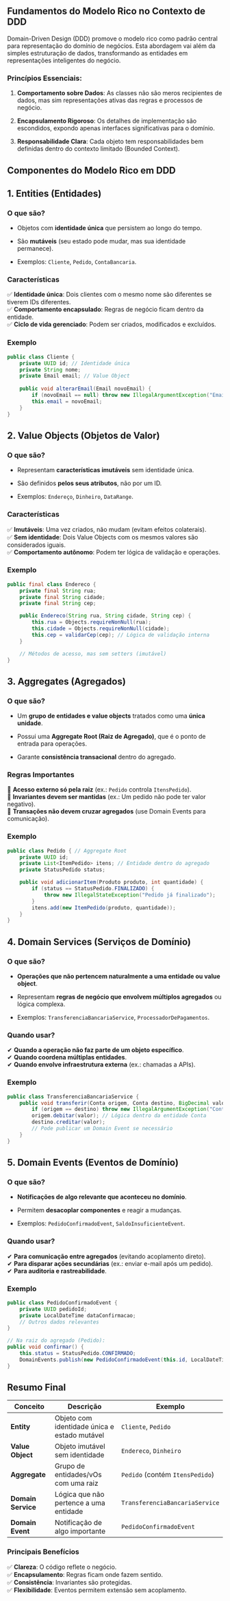 
## Fundamentos do Modelo Rico no Contexto de DDD

Domain-Driven Design (DDD) promove o modelo rico como padrão central para representação do domínio de negócios. Esta abordagem vai além da simples estruturação de dados, transformando as entidades em representações inteligentes do negócio.

### Princípios Essenciais:

1. **Comportamento sobre Dados**: As classes não são meros recipientes de dados, mas sim representações ativas das regras e processos de negócio.
    
2. **Encapsulamento Rigoroso**: Os detalhes de implementação são escondidos, expondo apenas interfaces significativas para o domínio.
    
3. **Responsabilidade Clara**: Cada objeto tem responsabilidades bem definidas dentro do contexto limitado (Bounded Context).

## Componentes do Modelo Rico em DDD

## **1. Entities (Entidades)**

### **O que são?**

- Objetos com **identidade única** que persistem ao longo do tempo.
    
- São **mutáveis** (seu estado pode mudar, mas sua identidade permanece).
    
- Exemplos: `Cliente`, `Pedido`, `ContaBancaria`.
    

### **Características**

✅ **Identidade única**: Dois clientes com o mesmo nome são diferentes se tiverem IDs diferentes.  
✅ **Comportamento encapsulado**: Regras de negócio ficam dentro da entidade.  
✅ **Ciclo de vida gerenciado**: Podem ser criados, modificados e excluídos.

### **Exemplo**

```java
public class Cliente {
    private UUID id; // Identidade única
    private String nome;
    private Email email; // Value Object
    
    public void alterarEmail(Email novoEmail) {
        if (novoEmail == null) throw new IllegalArgumentException("Email inválido");
        this.email = novoEmail;
    }
}
```
## **2. Value Objects (Objetos de Valor)**

### **O que são?**

- Representam **características imutáveis** sem identidade única.
    
- São definidos **pelos seus atributos**, não por um ID.
    
- Exemplos: `Endereço`, `Dinheiro`, `DataRange`.
    

### **Características**

✅ **Imutáveis**: Uma vez criados, não mudam (evitam efeitos colaterais).  
✅ **Sem identidade**: Dois Value Objects com os mesmos valores são considerados iguais.  
✅ **Comportamento autônomo**: Podem ter lógica de validação e operações.

### **Exemplo**
```java
public final class Endereco {
    private final String rua;
    private final String cidade;
    private final String cep;

    public Endereco(String rua, String cidade, String cep) {
        this.rua = Objects.requireNonNull(rua);
        this.cidade = Objects.requireNonNull(cidade);
        this.cep = validarCep(cep); // Lógica de validação interna
    }

    // Métodos de acesso, mas sem setters (imutável)
}
```

## **3. Aggregates (Agregados)**

### **O que são?**

- Um **grupo de entidades e value objects** tratados como uma **única unidade**.
    
- Possui uma **Aggregate Root (Raiz de Agregado)**, que é o ponto de entrada para operações.
    
- Garante **consistência transacional** dentro do agregado.
    

### **Regras Importantes**

🔹 **Acesso externo só pela raiz** (ex.: `Pedido` controla `ItensPedido`).  
🔹 **Invariantes devem ser mantidas** (ex.: Um pedido não pode ter valor negativo).  
🔹 **Transações não devem cruzar agregados** (use Domain Events para comunicação).

### **Exemplo**

```java
public class Pedido { // Aggregate Root
    private UUID id;
    private List<ItemPedido> itens; // Entidade dentro do agregado
    private StatusPedido status;

    public void adicionarItem(Produto produto, int quantidade) {
        if (status == StatusPedido.FINALIZADO) {
            throw new IllegalStateException("Pedido já finalizado");
        }
        itens.add(new ItemPedido(produto, quantidade));
    }
}
```

## **4. Domain Services (Serviços de Domínio)**

### **O que são?**

- **Operações que não pertencem naturalmente a uma entidade ou value object**.
    
- Representam **regras de negócio que envolvem múltiplos agregados** ou lógica complexa.
    
- Exemplos: `TransferenciaBancariaService`, `ProcessadorDePagamentos`.
    

### **Quando usar?**

✔ **Quando a operação não faz parte de um objeto específico**.  
✔ **Quando coordena múltiplas entidades**.  
✔ **Quando envolve infraestrutura externa** (ex.: chamadas a APIs).

### **Exemplo**

```java
public class TransferenciaBancariaService {
    public void transferir(Conta origem, Conta destino, BigDecimal valor) {
        if (origem == destino) throw new IllegalArgumentException("Contas iguais");
        origem.debitar(valor); // Lógica dentro da entidade Conta
        destino.creditar(valor);
        // Pode publicar um Domain Event se necessário
    }
}
```


## **5. Domain Events (Eventos de Domínio)**

### **O que são?**

- **Notificações de algo relevante que aconteceu no domínio**.
    
- Permitem **desacoplar componentes** e reagir a mudanças.
    
- Exemplos: `PedidoConfirmadoEvent`, `SaldoInsuficienteEvent`.
    

### **Quando usar?**

✔ **Para comunicação entre agregados** (evitando acoplamento direto).  
✔ **Para disparar ações secundárias** (ex.: enviar e-mail após um pedido).  
✔ **Para auditoria e rastreabilidade**.

### **Exemplo**

```java
public class PedidoConfirmadoEvent {
    private UUID pedidoId;
    private LocalDateTime dataConfirmacao;
    // Outros dados relevantes
}

// Na raiz do agregado (Pedido):
public void confirmar() {
    this.status = StatusPedido.CONFIRMADO;
    DomainEvents.publish(new PedidoConfirmadoEvent(this.id, LocalDateTime.now()));
}
```

## **Resumo Final**

|Conceito|Descrição|Exemplo|
|---|---|---|
|**Entity**|Objeto com identidade única e estado mutável|`Cliente`, `Pedido`|
|**Value Object**|Objeto imutável sem identidade|`Endereco`, `Dinheiro`|
|**Aggregate**|Grupo de entidades/vOs com uma raiz|`Pedido` (contém `ItensPedido`)|
|**Domain Service**|Lógica que não pertence a uma entidade|`TransferenciaBancariaService`|
|**Domain Event**|Notificação de algo importante|`PedidoConfirmadoEvent`|

### **Principais Benefícios**

✅ **Clareza**: O código reflete o negócio.  
✅ **Encapsulamento**: Regras ficam onde fazem sentido.  
✅ **Consistência**: Invariantes são protegidas.  
✅ **Flexibilidade**: Eventos permitem extensão sem acoplamento.



